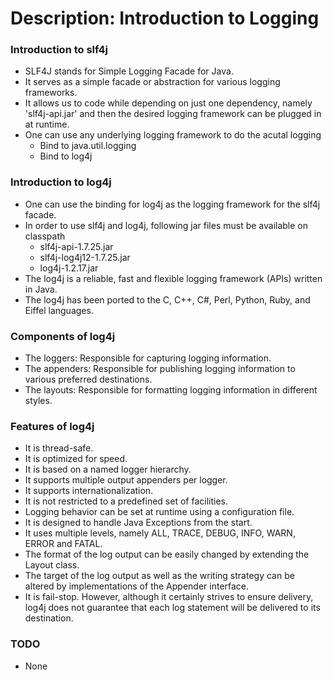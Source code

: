 # Description: Introduction to Logging

### Introduction to slf4j
* SLF4J stands for Simple Logging Facade for Java. 
* It serves as a simple facade or abstraction for various logging frameworks.
* It allows us to code while depending on just one dependency, namely 'slf4j-api.jar' and then the desired logging 
  framework can be plugged in at runtime.
* One can use any underlying logging framework to do the acutal logging
    - Bind to java.util.logging 
    - Bind to log4j

### Introduction to log4j
* One can use the binding for log4j as the logging framework for the slf4j facade.
* In order to use slf4j and log4j, following jar files must be available on classpath
    - slf4j-api-1.7.25.jar
    - slf4j-log4j12-1.7.25.jar
    - log4j-1.2.17.jar
* The log4j is a reliable, fast and flexible logging framework (APIs) written in Java.
* The log4j has been ported to the C, C++, C#, Perl, Python, Ruby, and Eiffel languages.

### Components of log4j
* The loggers: Responsible for capturing logging information.
* The appenders: Responsible for publishing logging information to various preferred destinations.
* The layouts: Responsible for formatting logging information in different styles.

### Features of log4j
* It is thread-safe.
* It is optimized for speed.
* It is based on a named logger hierarchy.
* It supports multiple output appenders per logger.
* It supports internationalization.
* It is not restricted to a predefined set of facilities.
* Logging behavior can be set at runtime using a configuration file.
* It is designed to handle Java Exceptions from the start.
* It uses multiple levels, namely ALL, TRACE, DEBUG, INFO, WARN, ERROR and FATAL.
* The format of the log output can be easily changed by extending the Layout class.
* The target of the log output as well as the writing strategy can be altered by implementations of the Appender interface.
* It is fail-stop. However, although it certainly strives to ensure delivery, log4j does not guarantee that each log statement will be delivered to its destination.

### TODO
* None
